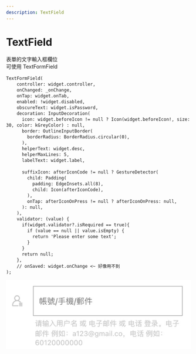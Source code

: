 ```yaml
---
description: TextField
---
```


# TextField

表單的文字輸入框欄位  
可使用 TextFormField

```text
TextFormField(
    controller: widget.controller,
    onChanged: _onChange,
    onTap: widget.onTab,
    enabled: !widget.disabled,
    obscureText: widget.isPassword,
    decoration: InputDecoration(
      icon: widget.beforeIcon != null ? Icon(widget.beforeIcon!, size: 30, color: kGreyColor) : null,
      border: OutlineInputBorder(
        borderRadius: BorderRadius.circular(0),
      ),
      helperText: widget.desc,
      helperMaxLines: 5,
      labelText: widget.label,

      suffixIcon: afterIconCode != null ? GestureDetector(
        child: Padding(
          padding: EdgeInsets.all(8),
          child: Icon(afterIconCode),
        ),
        onTap: afterIconOnPress != null ? afterIconOnPress: null,
      ): null,
    ),
    validator: (value) {
      if(widget.validator?.isRequired == true){
        if (value == null || value.isEmpty) {
          return 'Please enter some text';
        }
      }
      return null;
    },
    // onSaved: widget.onChange <~ 好像用不到
);
```

 

![&#x8F38;&#x5165;&#x6846;&#x793A;&#x610F;&#x5716;](../.gitbook/assets/cleanshot-2021-07-26-at-15.05.08-2x.jpg)





